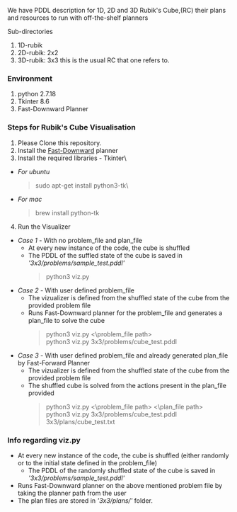 We have PDDL description for 1D, 2D and 3D Rubik's Cube,(RC) their plans and resources
to run with off-the-shelf planners 

Sub-directories
1. 1D-rubik
2. 2D-rubik: 2x2
3. 3D-rubik: 3x3 this is the usual RC that one refers to.

### Environment

1. python 2.7.18
2. Tkinter 8.6
3. Fast-Downward Planner


### Steps for Rubik's Cube Visualisation 

1. Please Clone this repository.
2. Install the [Fast-Downward](https://www.fast-downward.org/ObtainingAndRunningFastDownward) planner
3. Install the required libraries - Tkinter\
 - *For ubuntu*
    >sudo apt-get install python3-tk\
 - *For mac*
    >brew install python-tk
4. Run the Visualizer
 - *Case 1* - With no problem_file and plan_file
    - At every new instance of the code, the cube is shuffled
    - The PDDL of the suffled state of the cube is saved in *'3x3/problems/sample_test.pddl'*
        >python3 viz.py
 - *Case 2* - With user defined problem_file
    - The vizualizer is defined from the shuffled state of the cube from the provided problem file
    - Runs Fast-Downward planner for the problem_file and generates a plan_file to solve the cube
        >python3 viz.py <\problem_file path>\
        >python3 viz.py 3x3/problems/cube_test.pddl
 - *Case 3* - With user defined problem_file and already generated plan_file by Fast-Forward Planner
    - The vizualizer is defined from the shuffled state of the cube from the provided problem file
    - The shuffled cube is solved from the actions present in the plan_file provided
        >python3 viz.py <\problem_file path> <\plan_file path>\
        >python3 viz.py 3x3/problems/cube_test.pddl 3x3/plans/cube_test.txt
 

### Info regarding viz.py

- At every new instance of the code, the cube is shuffled (either randomly or to the initial state defined in the problem_file)
  - The PDDL of the randomly shuffled state of the cube is saved in *'3x3/problems/sample_test.pddl'*
- Runs Fast-Downward planner on the above mentioned problem file by taking the planner path from the user
- The plan files are stored in *'3x3/plans/'* folder.
